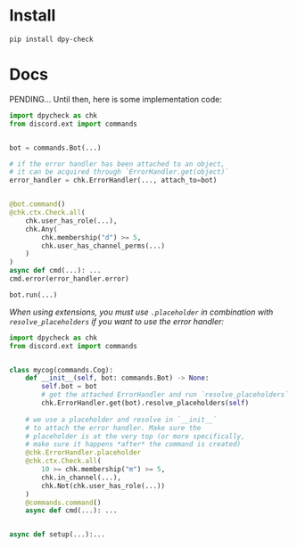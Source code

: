 # Install
`pip install dpy-check`
# Docs
PENDING...
Until then, here is some implementation code:
```py
import dpycheck as chk
from discord.ext import commands


bot = commands.Bot(...)

# if the error handler has been attached to an object,
# it can be acquired through `ErrorHandler.get(object)`
error_handler = chk.ErrorHandler(..., attach_to=bot)


@bot.command()
@chk.ctx.Check.all(
    chk.user_has_role(...),
    chk.Any(
        chk.membership("d") >= 5,
        chk.user_has_channel_perms(...)
    )
)
async def cmd(...): ...
cmd.error(error_handler.error)

bot.run(...)
```
*When using extensions, you must use `.placeholder` in combination with `resolve_placeholders` if you want to use the error handler:*
```py
import dpycheck as chk
from discord.ext import commands


class mycog(commands.Cog):
    def __init__(self, bot: commands.Bot) -> None:
        self.bot = bot
        # get the attached ErrorHandler and run `resolve_placeholders`
        chk.ErrorHandler.get(bot).resolve_placeholders(self)
    
    # we use a placeholder and resolve in `__init__`
    # to attach the error handler. Make sure the
    # placeholder is at the very top (or more specifically,
    # make sure it happens *after* the command is created)
    @chk.ErrorHandler.placeholder
    @chk.ctx.Check.all(
        10 >= chk.membership("m") >= 5,
        chk.in_channel(...),
        chk.Not(chk.user_has_role(...))
    )
    @commands.command()
    async def cmd(...): ...


async def setup(...):...
```